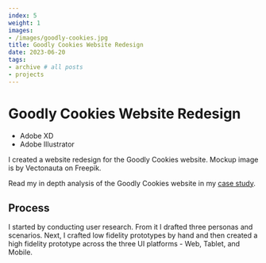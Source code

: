 ```yaml
---
index: 5
weight: 1
images:
- /images/goodly-cookies.jpg
title: Goodly Cookies Website Redesign
date: 2023-06-20
tags:
- archive # all posts
- projects
---
```


# Goodly Cookies Website Redesign
- Adobe XD
- Adobe Illustrator

I created a website redesign for the Goodly Cookies website. Mockup image is by Vectonauta on Freepik.

Read my in depth analysis of the Goodly Cookies website in my <a target="_blank" href="https://www.dropbox.com/s/u0rut9apcjy5381/Final%20Project%20-%20Goodly%20Cookies%20Website%20Case%20Study%20-%20Gomez.pdf?dl=0" style="color: var(--main);" onmouseover="this.style.color='var(--dark)'" onmouseout="this.style.color='var(--main)'">case study</a>.

## Process

I started by conducting user research. From it I drafted three personas and scenarios. Next, I crafted low fidelity prototypes by hand and then created a high fidelity prototype across the three UI platforms - Web, Tablet, and Mobile.